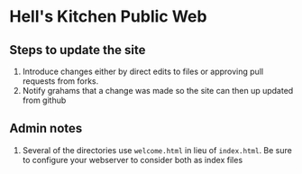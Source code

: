 # Hell's Kitchen Public Web

## Steps to update the site

1. Introduce changes either by direct edits to files or approving pull requests from forks.
2. Notify grahams that a change was made so the site can then up updated from github

## Admin notes

1. Several of the directories use `welcome.html` in lieu of `index.html`.  Be sure to configure your webserver to consider both as index files
